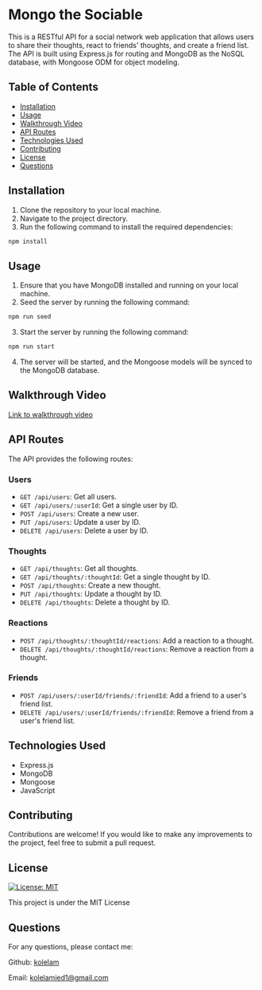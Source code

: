 # Mongo the Sociable

This is a RESTful API for a social network web application that allows users to share their thoughts, react to friends' thoughts, and create a friend list. The API is built using Express.js for routing and MongoDB as the NoSQL database, with Mongoose ODM for object modeling.

## Table of Contents

- [Installation](#installation)
- [Usage](#usage)
- [Walkthrough Video](#walkthrough-video)
- [API Routes](#api-routes)
- [Technologies Used](#technologies-used)
- [Contributing](#contributing)
- [License](#license)
- [Questions](#questions)

## Installation

1. Clone the repository to your local machine.
2. Navigate to the project directory.
3. Run the following command to install the required dependencies:

```bash
npm install
```
## Usage

1. Ensure that you have MongoDB installed and running on your local machine.
2. Seed the server by running the following command:

```bash
npm run seed
```
3. Start the server by running the following command:

```bash
npm run start
```
4. The server will be started, and the Mongoose models will be synced to the MongoDB database.

## Walkthrough Video

[Link to walkthrough video](https://drive.google.com/file/d/1Cfg0iQSOdpEwDChZLHFezyfsQwaTqpUw/view)

## API Routes

The API provides the following routes:

### Users

- `GET /api/users`: Get all users.
- `GET /api/users/:userId`: Get a single user by ID.
- `POST /api/users`: Create a new user.
- `PUT /api/users`: Update a user by ID.
- `DELETE /api/users`: Delete a user by ID.

### Thoughts

- `GET /api/thoughts`: Get all thoughts.
- `GET /api/thoughts/:thoughtId`: Get a single thought by ID.
- `POST /api/thoughts`: Create a new thought.
- `PUT /api/thoughts`: Update a thought by ID.
- `DELETE /api/thoughts`: Delete a thought by ID.

### Reactions

- `POST /api/thoughts/:thoughtId/reactions`: Add a reaction to a thought.
- `DELETE /api/thoughts/:thoughtId/reactions`: Remove a reaction from a thought.

### Friends

- `POST /api/users/:userId/friends/:friendId`: Add a friend to a user's friend list.
- `DELETE /api/users/:userId/friends/:friendId`: Remove a friend from a user's friend list.

## Technologies Used

- Express.js
- MongoDB
- Mongoose
- JavaScript

## Contributing

Contributions are welcome! If you would like to make any improvements to the project, feel free to submit a pull request.

## License

[![License: MIT](https://img.shields.io/badge/License-MIT-yellow.svg)](https://opensource.org/licenses/MIT)

This project is under the MIT License

## Questions
For any questions, please contact me:

Github: [kolelam](https://github.com/kolelam)

Email: kolelamied1@gmail.com